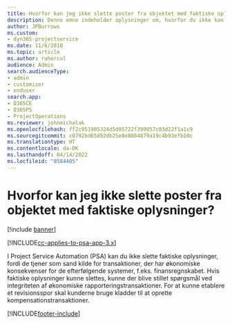 ```yaml
---
title: Hvorfor kan jeg ikke slette poster fra objektet med faktiske oplysninger?
description: Denne emne indeholder oplysninger om, hvorfor du ikke kan slette poster fra objektet med faktiske oplysninger.
author: JPBurrows
ms.custom:
- dyn365-projectservice
ms.date: 11/6/2018
ms.topic: article
ms.author: ruhercul
audience: Admin
search.audienceType:
- admin
- customizer
- enduser
search.app:
- D365CE
- D365PS
- ProjectOperations
ms.reviewer: johnmichalak
ms.openlocfilehash: ff2c951905324d5d05722f399057c03d22f1a1c9
ms.sourcegitcommit: c0792bd65d92db25e0e8864879a19c4b93efb10c
ms.translationtype: HT
ms.contentlocale: da-DK
ms.lasthandoff: 04/14/2022
ms.locfileid: "8584405"
---
```

# <a name="why-cant-i-delete-records-from-the-actuals-entity"></a>Hvorfor kan jeg ikke slette poster fra objektet med faktiske oplysninger?

[!include [banner](../includes/psa-now-project-operations.md)]

[!INCLUDE[cc-applies-to-psa-app-3.x](../includes/cc-applies-to-psa-app-3x.md)]

I Project Service Automation (PSA) kan du ikke slette faktiske oplysninger, fordi de tjener som sand kilde for transaktioner, der har økonomiske konsekvenser for de efterfølgende systemer, f.eks. finansregnskabet. Hvis faktiske oplysninger kunne slettes, kunne der blive stillet spørgsmål ved integriteten af økonomiske rapporteringstransaktioner. For at kunne etablere et revisionsspor skal kunderne bruge kladder til at oprette kompensationstransaktioner.



[!INCLUDE[footer-include](../includes/footer-banner.md)]
